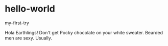 # hello-world
my-first-try

Hola Earthlings!
Don't get Pocky chocolate on your white sweater.
Bearded men are sexy.  Usually.
